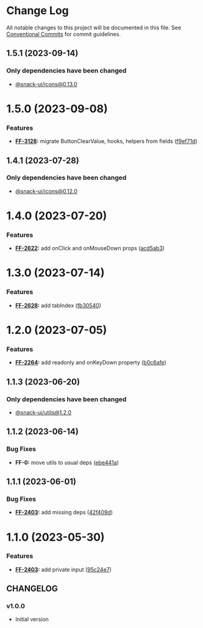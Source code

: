 # Change Log

All notable changes to this project will be documented in this file.
See [Conventional Commits](https://conventionalcommits.org) for commit guidelines.

## 1.5.1 (2023-09-14)

### Only dependencies have been changed
* [@snack-ui/icons@0.13.0](https://git.sbercloud.tech/sbercloud-ui/tokens-design-system/snack-uikit/-/blob/master/packages/icons/CHANGELOG.md)





# 1.5.0 (2023-09-08)


### Features

* **[FF-3128](https://jira.sbercloud.tech/browse/FF-3128):** migrate ButtonClearValue, hooks, helpers from fields ([f9ef71d](https://git.sbercloud.tech/sbercloud-ui/tokens-design-system/snack-uikit/commits/f9ef71dd98f5301911f8da2b36dea67d63648deb))





## 1.4.1 (2023-07-28)

### Only dependencies have been changed
* [@snack-ui/icons@0.12.0](https://git.sbercloud.tech/sbercloud-ui/tokens-design-system/snack-uikit/-/blob/master/packages/icons/CHANGELOG.md)





# 1.4.0 (2023-07-20)


### Features

* **[FF-2622](https://jira.sbercloud.tech/browse/FF-2622):** add onClick and onMouseDown props ([acd5ab3](https://git.sbercloud.tech/sbercloud-ui/tokens-design-system/snack-uikit/commits/acd5ab37de5890914bc80e51cb9fe7adc5ae8554))





# 1.3.0 (2023-07-14)


### Features

* **[FF-2628](https://jira.sbercloud.tech/browse/FF-2628):** add tabIndex ([fb30540](https://git.sbercloud.tech/sbercloud-ui/tokens-design-system/snack-uikit/commits/fb305401d6b91fc54ae8742f10f57560f55db28e))





# 1.2.0 (2023-07-05)


### Features

* **[FF-2264](https://jira.sbercloud.tech/browse/FF-2264):** add readonly and onKeyDown property ([b0c6afe](https://git.sbercloud.tech/sbercloud-ui/tokens-design-system/snack-uikit/commits/b0c6afe1f27255f49e70423c299306f5152bc157))





## 1.1.3 (2023-06-20)

### Only dependencies have been changed
* [@snack-ui/utils@1.2.0](https://git.sbercloud.tech/sbercloud-ui/tokens-design-system/snack-uikit/-/blob/master/packages/utils/CHANGELOG.md)





## 1.1.2 (2023-06-14)


### Bug Fixes

* **FF-0:** move utils to usual deps ([ebe441a](https://git.sbercloud.tech/sbercloud-ui/tokens-design-system/snack-uikit/commits/ebe441ac398065cbe8523cbedd3df53176b9aea5))





## 1.1.1 (2023-06-01)


### Bug Fixes

* **[FF-2403](https://jira.sbercloud.tech/browse/FF-2403):** add missing deps ([42f409d](https://git.sbercloud.tech/sbercloud-ui/tokens-design-system/snack-uikit/commits/42f409dd767bfe55d81a4042f99a9db59c23a820))





# 1.1.0 (2023-05-30)


### Features

* **[FF-2403](https://jira.sbercloud.tech/browse/FF-2403):** add private input ([95c24e7](https://git.sbercloud.tech/sbercloud-ui/tokens-design-system/snack-uikit/commits/95c24e7db9f8bc3010401e683d06d4dd3394dcbb))





## CHANGELOG

### v1.0.0

- Initial version
